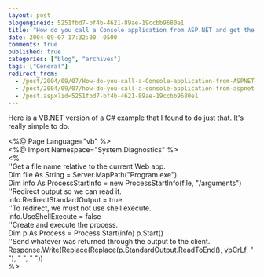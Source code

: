 ```yaml
---
layout: post
blogengineid: 5251fbd7-bf4b-4621-89ae-19ccbb9680e1
title: "How do you call a Console application from ASP.NET and get the results??"
date: 2004-09-07 17:32:00 -0500
comments: true
published: true
categories: ["blog", "archives"]
tags: ["General"]
redirect_from: 
  - /post/2004/09/07/How-do-you-call-a-Console-application-from-ASPNET-and-get-the-results
  - /post/2004/09/07/how-do-you-call-a-console-application-from-aspnet-and-get-the-results
  - /post.aspx?id=5251fbd7-bf4b-4621-89ae-19ccbb9680e1
---
```

<!-- more -->

Here is a VB.NET version of a C# example that I found to do just that. It's really simple to do.

<%@ Page Language="vb" %><BR><%@ Import Namespace="System.Diagnostics" %><BR><% <BR>      ''Get a file name relative to the current Web app. <BR>      Dim file As String = Server.MapPath("Program.exe") <BR>      Dim info As ProcessStartInfo = new ProcessStartInfo(file, "/arguments") <BR>      ''Redirect output so we can read it.<BR>      info.RedirectStandardOutput = true <BR>      ''To redirect, we must not use shell execute.<BR>      info.UseShellExecute = false <BR>      ''Create and execute the process.<BR>      Dim p As Process = Process.Start(info) p.Start() <BR>      ''Send whatever was returned through the output to the client. <BR>      Response.Write(Replace(Replace(p.StandardOutput.ReadToEnd(), vbCrLf, " "), " ", " "))<BR>%>
